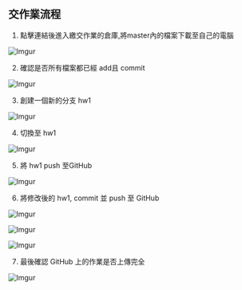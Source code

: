 ## 交作業流程


1. 點擊連結後進入繳交作業的倉庫,將master內的檔案下載至自己的電腦

![Imgur](https://i.imgur.com/gdVRifY.png)

2. 確認是否所有檔案都已經 add且 commit

![Imgur](https://i.imgur.com/35hqER3.png)

3. 創建一個新的分支 hw1

![Imgur](https://i.imgur.com/JVCQuD3.png)

4. 切換至 hw1

![Imgur](https://i.imgur.com/Ox18E7L.png)

5. 將 hw1 push 至GitHub

![Imgur](https://i.imgur.com/BxKdd9R.png)

6. 將修改後的 hw1, commit 並 push 至 GitHub 

![Imgur](https://i.imgur.com/GyTBbC7.png)

![Imgur](https://i.imgur.com/raOh01X.png)

![Imgur](https://i.imgur.com/OBZD7tT.png)

7. 最後確認 GitHub 上的作業是否上傳完全

![Imgur](https://i.imgur.com/dWaWtvL.png)
